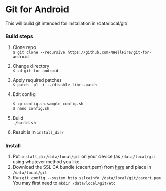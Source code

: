 # Git for Android

This will build git intended for installation in /data/local/git/



### Build steps

1. Clone repo  
   `$ git clone --recursive https://github.com/NHellFire/git-for-android`
   

2. Change directory  
   `$ cd git-for-android`
   
3. Apply required patches  
  `$ patch -p1 -i ../disable-librt.patch`

4. Edit config  
   ```bash
   $ cp config.sh.sample config.sh
   $ nano config.sh
   ```

5. Build  
   `./build.sh`
   
   
6. Result is in `install_dir/`



### Install

1. Put `install_dir/data/local/git` on your device (as `/data/local/git` using whatever method you like.
2. Download the SSL CA bundle (cacert.pem) from [here](https://curl.haxx.se/docs/caextract.html) and place in `/data/local/git`
3. Run `git config --system http.sslcainfo /data/local/git/cacert.pem`  
   You may first need to `mkdir /data/local/git/etc`

